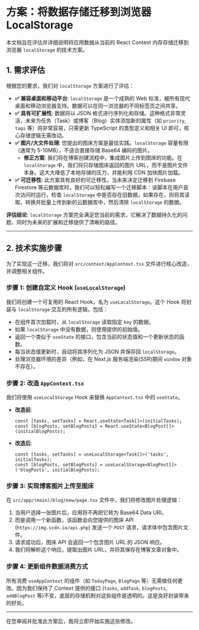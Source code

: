 # 方案：将数据存储迁移到浏览器 LocalStorage

本文档旨在评估并详细说明将应用数据从当前的 React Context 内存存储迁移到浏览器 `localStorage` 的技术方案。

## 1. 需求评估

根据您的要求，我们对 `localStorage` 方案进行了评估：

*   **✅ 兼容桌面和移动平台**: `localStorage` 是一个成熟的 Web 标准，被所有现代桌面和移动浏览器支持。数据可以在同一浏览器的不同标签页之间共享。
*   **✅ 具有可扩展性**: 数据将以 JSON 格式进行序列化和存储。这种格式非常灵活，未来为任务（Task）或博客（Blog）实体添加新的属性（如 `priority`, `tags` 等）将非常容易，只需更新 TypeScript 的类型定义和相关 UI 即可，核心存储逻辑无需改动。
*   **✅ 图片/大文件处理**: 您提出的图床方案是最佳实践。`localStorage` 容量有限（通常为 5-10MB），不适合直接存储 Base64 编码的图片。
    *   **修正方案**: 我们将在博客创建流程中，集成图片上传到图床的功能。在 `localStorage` 中，我们将只存储图床返回的图片 URL，而不是图片文件本身。这大大降低了本地存储的压力，并能利用 CDN 加快图片加载。
*   **✅ 可迁移性**: 此方案具有良好的可迁移性。当未来决定迁移到 Firebase Firestore 等云数据库时，我们可以轻松编写一个迁移脚本：该脚本在用户首次访问时运行，检查 `localStorage` 中是否存在旧数据，如果存在，则将其读取、转换并批量上传到新的云数据库中，然后清除 `localStorage` 的数据。

**评估结论**: `localStorage` 方案完全满足您当前的需求，它解决了数据持久化的问题，同时为未来的扩展和迁移提供了清晰的路径。

---

## 2. 技术实施步骤

为了实现这一迁移，我们将对 `src/context/AppContext.tsx` 文件进行核心改造，并调整相关组件。

### 步骤 1: 创建自定义 Hook (`useLocalStorage`)

我们将创建一个可复用的 React Hook，名为 `useLocalStorage`。这个 Hook 将封装与 `localStorage` 交互的所有逻辑，包括：

*   在组件首次加载时，从 `localStorage` 读取指定 `key` 的数据。
*   如果 `localStorage` 中没有数据，则使用提供的初始值。
*   返回一个类似于 `useState` 的接口，包含当前的状态值和一个更新状态的函数。
*   每当状态值更新时，自动将其序列化为 JSON 并保存回 `localStorage`。
*   处理浏览器环境的差异（例如，在 Next.js 服务端渲染(SSR)期间 `window` 对象不存在）。

### 步骤 2: 改造 `AppContext.tsx`

我们将使用 `useLocalStorage` Hook 来替换 `AppContext.tsx` 中的 `useState`。

*   **改造前**:
    ```tsx
    const [tasks, setTasks] = React.useState<Task[]>(initialTasks);
    const [blogPosts, setBlogPosts] = React.useState<BlogPost[]>(initialBlogPosts);
    ```

*   **改造后**:
    ```tsx
    const [tasks, setTasks] = useLocalStorage<Task[]>('tasks', initialTasks);
    const [blogPosts, setBlogPosts] = useLocalStorage<BlogPost[]>('blogPosts', initialBlogPosts);
    ```

### 步骤 3: 实现博客图片上传至图床

在 `src/app/(main)/blog/new/page.tsx` 文件中，我们将修改图片处理逻辑：

1.  当用户选择一张图片后，应用将不再把它转为 Base64 Data URI。
2.  而是调用一个新函数，该函数会向您提供的图床 API (`https://img.scdn.io/api.php`) 发送一个 `POST` 请求，请求体中包含图片文件。
3.  请求成功后，图床 API 会返回一个包含图片 URL 的 JSON 响应。
4.  我们将解析这个响应，提取出图片 URL，并将其保存在博客文章对象中。

### 步骤 4: 更新组件数据消费方式

所有消费 `useAppContext` 的组件（如 `TodayPage`, `BlogPage` 等）无需做任何更改。因为我们保持了 Context 提供的接口 (`tasks`, `addTask`, `blogPosts`, `addBlogPost` 等)不变，底层的存储机制对这些组件是透明的。这是良好封装带来的好处。

---

在您审阅并批准此方案后，我将立即开始实施这些修改。